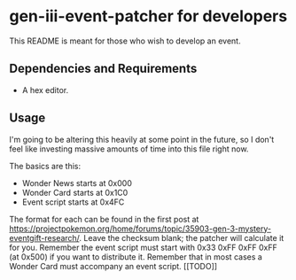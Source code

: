 # gen-iii-event-patcher for developers
This README is meant for those who wish to develop an event.

## Dependencies and Requirements
* A hex editor.

## Usage
I'm going to be altering this heavily at some point in the future, so I don't feel like investing massive amounts of time into this file right now.

The basics are this:
* Wonder News starts at 0x000
* Wonder Card starts at 0x1C0
* Event script starts at 0x4FC

The format for each can be found in the first post at https://projectpokemon.org/home/forums/topic/35903-gen-3-mystery-eventgift-research/. Leave the checksum blank; the patcher will calculate it for you. Remember the event script must start with 0x33 0xFF 0xFF 0xFF (at 0x500) if you want to distribute it. Remember that in most cases a Wonder Card must accompany an event script.
\[\[TODO\]\]
